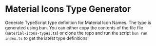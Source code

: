# Material Icons Type Generator

Generate TypeScript type definition for Material Icon Names. The type is
generated using bun. You can either copy the contents of the file file
(`material-icons-types.ts`) or clone the repo and run the script
`bun run index.ts` to get the latest type definitions.
